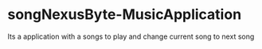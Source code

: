 # songNexusByte-MusicApplication
Its a application with a songs to play and change current song to next song

